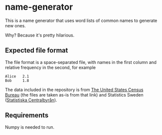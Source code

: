 # name-generator

This is a name generator that uses word lists of common names to generate new ones.

Why? Because it's pretty hilarious.

## Expected file format

The file format is a space-separated file, with names in the first column and relative frequency in the second, for example
```
Alice   2.1
Bob     1.8
```

The data included in the repository is from [The United States Census Bureau](https://www.census.gov/topics/population/genealogy/data/1990_census/1990_census_namefiles.html)
(the files are taken as-is from that link) and Statistics Sweden ([Statistiska Centralbyrån](http://www.statistikdatabasen.scb.se/pxweb/en/)).

## Requirements

Numpy is needed to run.
